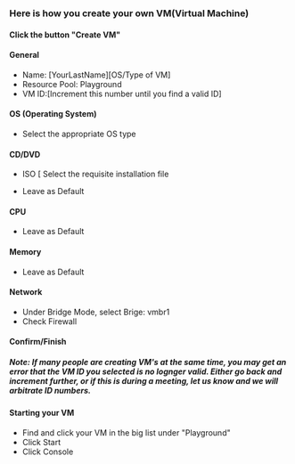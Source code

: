 <h3>Here is how you create your own VM(Virtual Machine)</h3>
<h4>Click the button "Create VM"</h4>
<h4>General</h4>
<ul>
<li>Name: [YourLastName][OS/Type of VM]</li>
<li>Resource Pool: Playground</li>
<li>VM ID:[Increment this number until you find a valid ID]</li>
</ul>
<h4>OS (Operating System)</h4>
<ul><li>Select the appropriate OS type</li></ul>
<h4>CD/DVD</h4>
<ul><li>ISO [ Select the requisite installation file</li></ul>
<h4<Hard disk</h4>
<ul><li>Leave as Default</li></ul>
<h4>CPU</h4>
<ul><li>Leave as Default</li></ul>
<h4>Memory</h4>
<ul><li>Leave as Default</li></ul>
<h4>Network</h4>
<ul>
<li>Under Bridge Mode, select Brige: vmbr1</li>
<li>Check Firewall</li>
</ul>
<h4>Confirm/Finish</h4>
<h5>Note: If many people are creating VM's at the same time, you may get an error that 
the VM ID you selected is no lognger valid. Either go back and increment further, or if this is during a meeting, let us know
and we will arbitrate ID numbers.</h5>
<h4>Starting your VM</h4>
<ul>
<li>Find and click your VM in the big list under "Playground" </li>
<li>Click Start</li>
<li>Click Console</li>
</ul>
